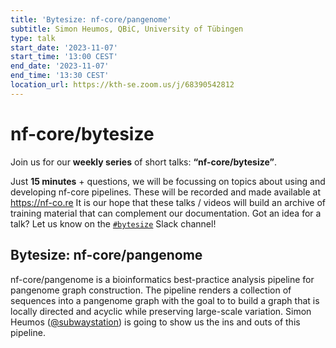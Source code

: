 ```yaml
---
title: 'Bytesize: nf-core/pangenome'
subtitle: Simon Heumos, QBiC, University of Tübingen
type: talk
start_date: '2023-11-07'
start_time: '13:00 CEST'
end_date: '2023-11-07'
end_time: '13:30 CEST'
location_url: https://kth-se.zoom.us/j/68390542812
---
```


# nf-core/bytesize

Join us for our **weekly series** of short talks: **“nf-core/bytesize”**.

Just **15 minutes** + questions, we will be focussing on topics about using and developing nf-core pipelines.
These will be recorded and made available at <https://nf-co.re>
It is our hope that these talks / videos will build an archive of training material that can complement our documentation. Got an idea for a talk? Let us know on the [`#bytesize`](https://nfcore.slack.com/channels/bytesize) Slack channel!

## Bytesize: nf-core/pangenome

nf-core/pangenome is a bioinformatics best-practice analysis pipeline for pangenome graph construction. The pipeline renders a collection of sequences into a pangenome graph with the goal to to build a graph that is locally directed and acyclic while preserving large-scale variation. Simon Heumos ([@subwaystation](https://github.com/subwaystation)) is going to show us the ins and outs of this pipeline.

